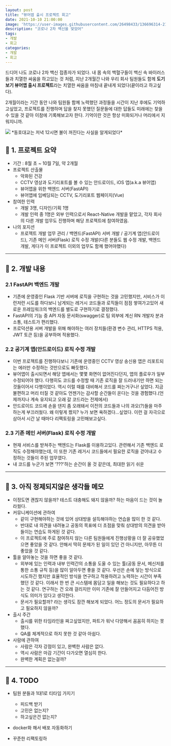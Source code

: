 ```yaml
---
layout: post
title: "뷰어앱 출시 프로젝트 회고"
date: 2021-10-10 21:00:00
image: 'https://user-images.githubusercontent.com/26498433/136696314-21dfb39f-1774-477d-ba3d-eb829e22c73d.png'
description: "코로나 2차 백신을 맞았어"
tags:
- 개발
- 회고
categories:
- 개발
- 회고
---
```

  드디어 나도 코로나 2차 백신 접종자가 되었다. 내 몸 속의 백혈구들이 백신 속 바이러스들과 치열한 싸움을 하고있는 것 처럼, 지난 2개월간 나와 우리 회사 팀원들도 함께 **도기보기 뷰어앱 출시 프로젝트**라는 치열한 싸움을 마침내 끝내게 되었다(끝이라고 하고싶다). 

  2개월이라는 기간 동안 나와 팀원들 함께 노력했던 과정들을 시간이 지난 후에도 기억하고싶었고, 프로젝트를 진행하며 답을 찾지 못했던 질문들에 대한 답들도 미래에는 찾을 수 있을 것 같아 이참에 기록해보고자 한다. 기억이란 것은 항상 미화되거나 머리에서 지워지니까.

<img src="https://user-images.githubusercontent.com/26498433/136696093-1b8ccd50-bc43-451f-aeab-ce317ae2b13a.gif"/>
*동호대교는 저녁 12시면 불이 꺼진다는 사실을 알게되었다*

## 📌 1. 프로젝트 요약

- 기간 : 8월 초 ~ 10월 7일, 약 2개월
- 프로젝트 산출물
    - 악화된 건강
    - CCTV 영상과 도기리포트를 볼 수 있는 안드로이드, iOS 앱(a.k.a 뷰어앱)
    - 뷰어앱을 위한 백엔드 서버(FastAPI)
    - 뷰어앱에 임베딩되는 CCTV, 도기리포트 웹페이지(Vue)
- 참여한 인력
    - 개발 3명, 디자인/기획 1명
    - 개발 인력 중 1명은 외부 인력으로서 React-Native 개발을 맡았고, 각자 회사의 다른 개발 업무도 진행하며 해당 프로젝트에 참여하였음.
- 나의 포지션
    - 프로젝트 개발 업무 관리 / 백엔드(FastAPI) 서버 개발 / 공기계 앱(안드로이드), 기존 메인 서버(Flask) 로직 수정 개발(다른 분들도 웹 수정 개발, 백엔드 개발, 게다가 이 프로젝트 이외의 업무도 함께 했어야했다)

***

## 📌 2. 개발 내용

### 2.1 FastAPI 백엔드 개발

- 기존에 운영중인 Flask 기반 서버에 로직을 구현하는 것을 고민했지만, 서비스가 이런저런 시도를 하다보니 남게되는 레거시 코드들과 로직들이 점점 쌓여가고있어 새로운 프레임워크의 백엔드를 별도로 구현하기로 결정했다.
- FastAPI의 기능 중 API 자동 문서화(swagger)로 팀 외부에 계신 RN 개발자 분과 소통, 테스트가 편리했다.
- 프로덕션용 서버 개발을 위해 해야하는 여러 장치들(환경 변수 관리, HTTPS 적용, JWT 토큰 등)을 공부하며 적용했다.

### 2.2 공기계 앱(안드로이드) 로직 수정 개발

- 이번 프로젝트를 진행하다보니 기존에 운영중인 CCTV 영상 송신용 앱은 리포트되는 에러만 수정하는 것만으로도 빠듯했다.
- 뷰어앱이 출시되면서 해당 앱에서는 몇몇 화면이 없어진다던지, 앱의 플로우가 일부 수정되어야 했다. 다행히도 코드를 수정할 때 기존 로직을 잘 드러내기만 하면 되는 것들이어서 다행이었다. 역시 이럴 때를 대비해서 코드를 짜는거구나! 싶었다. 지금 불편하고 머리 터질 것 같아도 언젠가는 감사할 순간들이 온다는 것을 경험했다.(언제까지나 계속 유지되고 오래 갈 코드라는 전제에서)
- 안드로이드 코드에 손을 댄지 좀 오래돼서 이전의 코드들과 나의 과오(?)들을 마주하는게 부끄러웠다. 왜 이렇게 짰지? 누가 보면 욕하겠다...싶었다. 이런 걸 자극으로 삼아서 시간 날 때마다 리팩토링을 고민해보고싶다.

### 2.3 기존 메인 서버(Flask) 로직 수정 개발

- 현재 서비스를 받쳐주는 백엔드는 Flask를 이용하고있다. 관련해서 기존 백엔드 로직도 수정해야했는데, 이 또한 기존 레거시 코드들에서 필요한 로직을 걷어내고 수정하는 것들이 주된 업무였다.
- 내 코드를 누군가 보면 '???'하는 순간이 올 것 같은데, 최대한 읽기 쉬운

***

##  📌 3. 아직 정제되지않은 생각들 메모

- 이정도면 괜찮지 않을까? 테스트 대충해도 돼지 않을까? 하는 마음이 드는 것이 놀라웠다.
- 커뮤니케이션에 관하여
    - 같이 구현해야하는 것에 있어 상대방을 설득해야하는 연습을 많이 한 것 같다.
    - 반대로 내 의견을 내려놓고 공동의 목표에 더 초점을 맞춰 상대방의 의견을 받아들이는 연습도 하게된 것 같다.
    - 이 프로젝트에 주로 참여하지 않는 다른 팀원들에게 진행상황을 더 잘 공유했었으면 좋았을 것 같다. 안해서 딱히 문제가 된 일이 있던 건 아니지만, 아무튼 더 좋았을 것 같다.
- 툴을 알아놓는 것을 하면 좋을 것 같다.
    - 외부에 있는 인력과 내부 인력간의 소통을 도울 수 있는 툴(공동 문서, 메신저를 통한 소통 규칙 등)을 많이 알아두면 좋을 것 같다. 우선은 손에 닿는 방식으로 시도하긴 했지만 효율적인 방식을 연구하고 적용하려고 노력하는 시간이 부족했던 것 같다. 이래서 한 번 큰 시스템에 몸담고 일을 해보는 것도 필요하다고 하는 것 같다. 연구하는 건 오래 걸리지만 이미 기존에 잘 만들어지고 다듬어진 방식도 의미가 있다고 생각한다.
    - 문서가 필요할까? 라는 생각도 잠깐 해보게 되었다. 어느 정도의 문서가 필요하고 필요하지 않을까?
- 출시 주간
    - 출시를 위한 타임라인을 짜고싶었지만, 파트가 워낙 다양해서 꼼꼼히 하지는 못했다.
    - QA를 체계적으로 하지 못한 것 같아 아쉽다.
- 사람에 관하여
    - 사람은 각자 강점이 있고, 완벽한 사람은 없다.
    - 역시 사람은 마감 기간이 다가오면 열심히 한다.
    - 완벽한 계획은 없는걸까?

***

##  📌 4. TODO

- 팀원 분들과 1대1로 티타임 가지기
    - 피드백 받기
    - 고민은 없는지?
    - 하고싶은건 없는지?
    
- docker화 해서 배포 자동화하기
- 꾸준한 리팩토링하